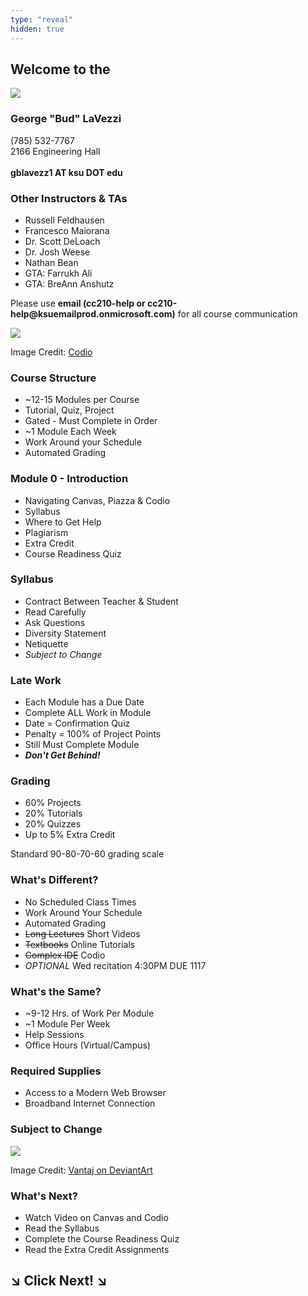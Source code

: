```yaml
---
type: "reveal"
hidden: true
---
```

<section>
	<h2>Welcome to the</h2>
	<img class="plain stretch" src="/images/core-logo-on-white.svg">
</section>
<section>
	<h3>George "Bud" LaVezzi</h3>
	<p>
		(785) 532-7767<br>
		2166 Engineering Hall<br>
		<br>
		<b>gblavezz1 AT ksu DOT edu</b><br>
	</p>
</section>
<section>
	<h3>Other Instructors & TAs</h3>
	<ul>
    <li>Russell Feldhausen</li>
		<li>Francesco Maiorana</li>
    <li>Dr. Scott DeLoach</li>
    <li>Dr. Josh Weese</li>
		<li>Nathan Bean</li>
		<li>GTA: Farrukh Ali</li>
		<li>GTA: BreAnn Anshutz</li>
	</ul>
</section>
<section>
	<p>Please use <b>email (cc210-help or  cc210-help@ksuemailprod.onmicrosoft.com)</b> for all course communication</p>
</section>
<section>
	<img class="stretch plain" src="/images/codio_logo.svg">
	<p class="imagecredit">Image Credit: <a href="https://codio.com/">Codio</a></p>
</section>
<section>
	<h3>Course Structure</h3>
	<ul>
		<li>~12-15 Modules per Course </li>
		<li>Tutorial, Quiz, Project</li>
		<li>Gated - Must Complete in Order</li>
		<li>~1 Module Each Week</li>
		<li>Work Around your Schedule</li>
		<li>Automated Grading</li>
	</ul>
</section>
<section>
	<h3>Module 0 - Introduction</h3>
	<ul>
		<li>Navigating Canvas, Piazza & Codio</li>
		<li>Syllabus</li>
		<li>Where to Get Help</li>
		<li>Plagiarism</li>
		<li>Extra Credit</li>
		<li>Course Readiness Quiz</li>
	</ul>
</section>
<section>
	<h3>Syllabus</h3>
	<ul>
		<li>Contract Between Teacher & Student</li>
		<li>Read Carefully</li>
		<li>Ask Questions</li>
		<li>Diversity Statement</li>
		<li>Netiquette</li>
		<li><i>Subject to Change</i></li>
	</ul>
</section>
<section>
  <h3>Late Work</h3>
	<ul>
		<li>Each Module has a Due Date</li>
		<li>Complete ALL Work in Module</li>
		<li>Date = Confirmation Quiz</li>
		<li>Penalty = 100% of Project Points</li>
		<li>Still Must Complete Module</li>
		<li><b><i>Don't Get Behind!</i></b></li>
	</ul>
</section>
<section>
	<h3>Grading</h3>
	<ul>
		<li>60% Projects</li>
		<li>20% Tutorials</li>
		<li>20% Quizzes</li>
		<li>Up to 5% Extra Credit</li>
	</ul>
	<p>Standard 90-80-70-60 grading scale</p>
</section>
<section>
	<h3>What's Different?</h3>
	<ul>
		<li>No Scheduled Class Times</li>
		<li>Work Around Your Schedule</li>
		<li>Automated Grading</li>
		<li><del>Long Lectures</del> Short Videos</li>
		<li><del>Textbooks</del> Online Tutorials</li>
		<li><del>Complex IDE</del> Codio</li>
		<li> <i>OPTIONAL</i> Wed recitation 4:30PM DUE 1117</li> 
	</ul>
</section>
<section>
	<h3>What's the Same?</h3>
	<ul>
		<li>~9-12 Hrs. of Work Per Module</li>
		<li>~1 Module Per Week</li>
		<li>Help Sessions</li>
		<li>Office Hours (Virtual/Campus)</li>
	</ul>
</section>
<section>
	<h3>Required Supplies</h3>
	<ul>
		<li>Access to a Modern Web Browser</li>
		<li>Broadband Internet Connection</li>
	</ul>
</section>
<section>
	<h3>Subject to Change</h3>
	<img class="stretch" src="/images/dontpanic_vantaj.jpg">
	<p class="imagecredit">Image Credit: <a href="http://vantaj.deviantart.com/art/Don-t-Panic-Wallpaper-267836839">Vantaj on DeviantArt</a></p>
</section>
<section>
	<h3>What's Next?</h3>
	<ul>
		<li>Watch Video on Canvas and Codio</li>
		<li>Read the Syllabus</li>
		<li>Complete the Course Readiness Quiz</li>
		<li>Read the Extra Credit Assignments</li>
	</ul>
</section>
<section>
	<h1> &#8600; Click Next! &#8600;</h1>
</section>
